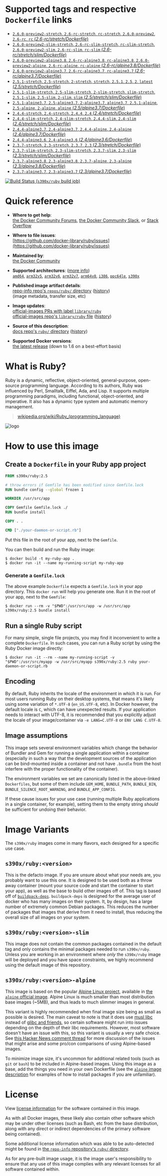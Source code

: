 <!--

********************************************************************************

WARNING:

    DO NOT EDIT "ruby/README.md"

    IT IS AUTO-GENERATED

    (from the other files in "ruby/" combined with a set of templates)

********************************************************************************

-->

# Supported tags and respective `Dockerfile` links

-	[`2.6.0-preview2-stretch`, `2.6-rc-stretch`, `rc-stretch`, `2.6.0-preview2`, `2.6-rc`, `rc` (*2.6-rc/stretch/Dockerfile*)](https://github.com/docker-library/ruby/blob/8e4d795f70df296f79b1272b665cc0c970e58fe2/2.6-rc/stretch/Dockerfile)
-	[`2.6.0-preview2-slim-stretch`, `2.6-rc-slim-stretch`, `rc-slim-stretch`, `2.6.0-preview2-slim`, `2.6-rc-slim`, `rc-slim` (*2.6-rc/stretch/slim/Dockerfile*)](https://github.com/docker-library/ruby/blob/8e4d795f70df296f79b1272b665cc0c970e58fe2/2.6-rc/stretch/slim/Dockerfile)
-	[`2.6.0-preview2-alpine3.8`, `2.6-rc-alpine3.8`, `rc-alpine3.8`, `2.6.0-preview2-alpine`, `2.6-rc-alpine`, `rc-alpine` (*2.6-rc/alpine3.8/Dockerfile*)](https://github.com/docker-library/ruby/blob/e7d27d514f15f3bffdc7fac383a8b83494317d47/2.6-rc/alpine3.8/Dockerfile)
-	[`2.6.0-preview2-alpine3.7`, `2.6-rc-alpine3.7`, `rc-alpine3.7` (*2.6-rc/alpine3.7/Dockerfile*)](https://github.com/docker-library/ruby/blob/96967d8295f1b26a784e5893f41b5f5ccd8318eb/2.6-rc/alpine3.7/Dockerfile)
-	[`2.5.1-stretch`, `2.5-stretch`, `2-stretch`, `stretch`, `2.5.1`, `2.5`, `2`, `latest` (*2.5/stretch/Dockerfile*)](https://github.com/docker-library/ruby/blob/a04dd5259eaef8d682dae2bb709f03219a6e5905/2.5/stretch/Dockerfile)
-	[`2.5.1-slim-stretch`, `2.5-slim-stretch`, `2-slim-stretch`, `slim-stretch`, `2.5.1-slim`, `2.5-slim`, `2-slim`, `slim` (*2.5/stretch/slim/Dockerfile*)](https://github.com/docker-library/ruby/blob/a04dd5259eaef8d682dae2bb709f03219a6e5905/2.5/stretch/slim/Dockerfile)
-	[`2.5.1-alpine3.7`, `2.5-alpine3.7`, `2-alpine3.7`, `alpine3.7`, `2.5.1-alpine`, `2.5-alpine`, `2-alpine`, `alpine` (*2.5/alpine3.7/Dockerfile*)](https://github.com/docker-library/ruby/blob/96967d8295f1b26a784e5893f41b5f5ccd8318eb/2.5/alpine3.7/Dockerfile)
-	[`2.4.4-stretch`, `2.4-stretch`, `2.4.4`, `2.4` (*2.4/stretch/Dockerfile*)](https://github.com/docker-library/ruby/blob/a7ccc7ba6924a2abb902da99dae82aadde9b0581/2.4/stretch/Dockerfile)
-	[`2.4.4-slim-stretch`, `2.4-slim-stretch`, `2.4.4-slim`, `2.4-slim` (*2.4/stretch/slim/Dockerfile*)](https://github.com/docker-library/ruby/blob/a7ccc7ba6924a2abb902da99dae82aadde9b0581/2.4/stretch/slim/Dockerfile)
-	[`2.4.4-alpine3.7`, `2.4-alpine3.7`, `2.4.4-alpine`, `2.4-alpine` (*2.4/alpine3.7/Dockerfile*)](https://github.com/docker-library/ruby/blob/96967d8295f1b26a784e5893f41b5f5ccd8318eb/2.4/alpine3.7/Dockerfile)
-	[`2.4.4-alpine3.6`, `2.4-alpine3.6` (*2.4/alpine3.6/Dockerfile*)](https://github.com/docker-library/ruby/blob/96967d8295f1b26a784e5893f41b5f5ccd8318eb/2.4/alpine3.6/Dockerfile)
-	[`2.3.7-stretch`, `2.3-stretch`, `2.3.7`, `2.3` (*2.3/stretch/Dockerfile*)](https://github.com/docker-library/ruby/blob/4fa4c114e81bf8bdb653262c033da1d3fafa9141/2.3/stretch/Dockerfile)
-	[`2.3.7-slim-stretch`, `2.3-slim-stretch`, `2.3.7-slim`, `2.3-slim` (*2.3/stretch/slim/Dockerfile*)](https://github.com/docker-library/ruby/blob/4fa4c114e81bf8bdb653262c033da1d3fafa9141/2.3/stretch/slim/Dockerfile)
-	[`2.3.7-alpine3.8`, `2.3-alpine3.8`, `2.3.7-alpine`, `2.3-alpine` (*2.3/alpine3.8/Dockerfile*)](https://github.com/docker-library/ruby/blob/e7d27d514f15f3bffdc7fac383a8b83494317d47/2.3/alpine3.8/Dockerfile)
-	[`2.3.7-alpine3.7`, `2.3-alpine3.7` (*2.3/alpine3.7/Dockerfile*)](https://github.com/docker-library/ruby/blob/96967d8295f1b26a784e5893f41b5f5ccd8318eb/2.3/alpine3.7/Dockerfile)

[![Build Status](https://doi-janky.infosiftr.net/job/multiarch/job/s390x/job/ruby/badge/icon) (`s390x/ruby` build job)](https://doi-janky.infosiftr.net/job/multiarch/job/s390x/job/ruby/)

# Quick reference

-	**Where to get help**:  
	[the Docker Community Forums](https://forums.docker.com/), [the Docker Community Slack](https://blog.docker.com/2016/11/introducing-docker-community-directory-docker-community-slack/), or [Stack Overflow](https://stackoverflow.com/search?tab=newest&q=docker)

-	**Where to file issues**:  
	[https://github.com/docker-library/ruby/issues](https://github.com/docker-library/ruby/issues)

-	**Maintained by**:  
	[the Docker Community](https://github.com/docker-library/ruby)

-	**Supported architectures**: ([more info](https://github.com/docker-library/official-images#architectures-other-than-amd64))  
	[`amd64`](https://hub.docker.com/r/amd64/ruby/), [`arm32v5`](https://hub.docker.com/r/arm32v5/ruby/), [`arm32v6`](https://hub.docker.com/r/arm32v6/ruby/), [`arm32v7`](https://hub.docker.com/r/arm32v7/ruby/), [`arm64v8`](https://hub.docker.com/r/arm64v8/ruby/), [`i386`](https://hub.docker.com/r/i386/ruby/), [`ppc64le`](https://hub.docker.com/r/ppc64le/ruby/), [`s390x`](https://hub.docker.com/r/s390x/ruby/)

-	**Published image artifact details**:  
	[repo-info repo's `repos/ruby/` directory](https://github.com/docker-library/repo-info/blob/master/repos/ruby) ([history](https://github.com/docker-library/repo-info/commits/master/repos/ruby))  
	(image metadata, transfer size, etc)

-	**Image updates**:  
	[official-images PRs with label `library/ruby`](https://github.com/docker-library/official-images/pulls?q=label%3Alibrary%2Fruby)  
	[official-images repo's `library/ruby` file](https://github.com/docker-library/official-images/blob/master/library/ruby) ([history](https://github.com/docker-library/official-images/commits/master/library/ruby))

-	**Source of this description**:  
	[docs repo's `ruby/` directory](https://github.com/docker-library/docs/tree/master/ruby) ([history](https://github.com/docker-library/docs/commits/master/ruby))

-	**Supported Docker versions**:  
	[the latest release](https://github.com/docker/docker-ce/releases/latest) (down to 1.6 on a best-effort basis)

# What is Ruby?

Ruby is a dynamic, reflective, object-oriented, general-purpose, open-source programming language. According to its authors, Ruby was influenced by Perl, Smalltalk, Eiffel, Ada, and Lisp. It supports multiple programming paradigms, including functional, object-oriented, and imperative. It also has a dynamic type system and automatic memory management.

> [wikipedia.org/wiki/Ruby_(programming_language)](https://en.wikipedia.org/wiki/Ruby_%28programming_language%29)

![logo](https://raw.githubusercontent.com/docker-library/docs/01c12653951b2fe592c1f93a13b4e289ada0e3a1/ruby/logo.png)

# How to use this image

## Create a `Dockerfile` in your Ruby app project

```dockerfile
FROM s390x/ruby:2.5

# throw errors if Gemfile has been modified since Gemfile.lock
RUN bundle config --global frozen 1

WORKDIR /usr/src/app

COPY Gemfile Gemfile.lock ./
RUN bundle install

COPY . .

CMD ["./your-daemon-or-script.rb"]
```

Put this file in the root of your app, next to the `Gemfile`.

You can then build and run the Ruby image:

```console
$ docker build -t my-ruby-app .
$ docker run -it --name my-running-script my-ruby-app
```

### Generate a `Gemfile.lock`

The above example `Dockerfile` expects a `Gemfile.lock` in your app directory. This `docker run` will help you generate one. Run it in the root of your app, next to the `Gemfile`:

```console
$ docker run --rm -v "$PWD":/usr/src/app -w /usr/src/app s390x/ruby:2.5 bundle install
```

## Run a single Ruby script

For many simple, single file projects, you may find it inconvenient to write a complete `Dockerfile`. In such cases, you can run a Ruby script by using the Ruby Docker image directly:

```console
$ docker run -it --rm --name my-running-script -v "$PWD":/usr/src/myapp -w /usr/src/myapp s390x/ruby:2.5 ruby your-daemon-or-script.rb
```

## Encoding

By default, Ruby inherits the locale of the environment in which it is run. For most users running Ruby on their desktop systems, that means it's likely using some variation of `*.UTF-8` (`en_US.UTF-8`, etc). In Docker however, the default locale is `C`, which can have unexpected results. If your application needs to interact with UTF-8, it is recommended that you explicitly adjust the locale of your image/container via `-e LANG=C.UTF-8` or `ENV LANG C.UTF-8`.

## Image assumptions

This image sets several environment variables which change the behavior of Bundler and Gem for running a single application within a container (especially in such a way that the development sources of the application can be bind-mounted inside a container and not have `.bundle` from the host interfere with the proper functionality of the container).

The environment variables we set are canonically listed in the above-linked `Dockerfiles`, but some of them include `GEM_HOME`, `BUNDLE_PATH`, `BUNDLE_BIN`, `BUNDLE_SILENCE_ROOT_WARNING`, and `BUNDLE_APP_CONFIG`.

If these cause issues for your use case (running multiple Ruby applications in a single container, for example), setting them to the empty string *should* be sufficient for undoing their behavior.

# Image Variants

The `s390x/ruby` images come in many flavors, each designed for a specific use case.

## `s390x/ruby:<version>`

This is the defacto image. If you are unsure about what your needs are, you probably want to use this one. It is designed to be used both as a throw away container (mount your source code and start the container to start your app), as well as the base to build other images off of. This tag is based off of [`buildpack-deps`](https://registry.hub.docker.com/_/buildpack-deps/). `buildpack-deps` is designed for the average user of docker who has many images on their system. It, by design, has a large number of extremely common Debian packages. This reduces the number of packages that images that derive from it need to install, thus reducing the overall size of all images on your system.

## `s390x/ruby:<version>-slim`

This image does not contain the common packages contained in the default tag and only contains the minimal packages needed to run `s390x/ruby`. Unless you are working in an environment where *only* the `s390x/ruby` image will be deployed and you have space constraints, we highly recommend using the default image of this repository.

## `s390x/ruby:<version>-alpine`

This image is based on the popular [Alpine Linux project](http://alpinelinux.org), available in [the `alpine` official image](https://hub.docker.com/_/alpine). Alpine Linux is much smaller than most distribution base images (~5MB), and thus leads to much slimmer images in general.

This variant is highly recommended when final image size being as small as possible is desired. The main caveat to note is that it does use [musl libc](http://www.musl-libc.org) instead of [glibc and friends](http://www.etalabs.net/compare_libcs.html), so certain software might run into issues depending on the depth of their libc requirements. However, most software doesn't have an issue with this, so this variant is usually a very safe choice. See [this Hacker News comment thread](https://news.ycombinator.com/item?id=10782897) for more discussion of the issues that might arise and some pro/con comparisons of using Alpine-based images.

To minimize image size, it's uncommon for additional related tools (such as `git` or `bash`) to be included in Alpine-based images. Using this image as a base, add the things you need in your own Dockerfile (see the [`alpine` image description](https://hub.docker.com/_/alpine/) for examples of how to install packages if you are unfamiliar).

# License

View [license information](https://www.ruby-lang.org/en/about/license.txt) for the software contained in this image.

As with all Docker images, these likely also contain other software which may be under other licenses (such as Bash, etc from the base distribution, along with any direct or indirect dependencies of the primary software being contained).

Some additional license information which was able to be auto-detected might be found in [the `repo-info` repository's `ruby/` directory](https://github.com/docker-library/repo-info/tree/master/repos/ruby).

As for any pre-built image usage, it is the image user's responsibility to ensure that any use of this image complies with any relevant licenses for all software contained within.
